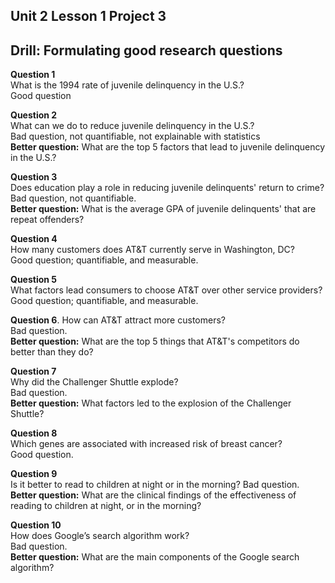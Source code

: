 ## Unit 2 Lesson 1 Project 3

## Drill: Formulating good research questions

**Question 1**  
What is the 1994 rate of juvenile delinquency in the U.S.?  
Good question

**Question 2**  
What can we do to reduce juvenile delinquency in the U.S.?  
Bad question, not quantifiable, not explainable with statistics  
**Better question:** What are the top 5 factors that lead to juvenile delinquency in the U.S.?

**Question 3**  
Does education play a role in reducing juvenile delinquents' return to crime? 
Bad question, not quantifiable.  
**Better question:** What is the average GPA of juvenile delinquents' that are repeat offenders?

**Question 4**  
How many customers does AT&T currently serve in Washington, DC?  
Good question; quantifiable, and measurable.

**Question 5**  
What factors lead consumers to choose AT&T over other service providers? 
Good question; quantifiable, and measurable.

**Question 6**. 
How can AT&T attract more customers?  
Bad question.  
**Better question:** What are the top 5 things that AT&T's competitors do better than they do?

**Question 7**  
Why did the Challenger Shuttle explode?  
Bad question.  
**Better question:** What factors led to the explosion of the Challenger Shuttle?

**Question 8**  
Which genes are associated with increased risk of breast cancer?  
Good question.  

**Question 9**  
Is it better to read to children at night or in the morning?
Bad question.  
**Better question:** What are the clinical findings of the effectiveness of reading to children at night, or in the morning?

**Question 10**  
How does Google’s search algorithm work?  
Bad question.  
**Better question:** What are the main components of the Google search algorithm?
